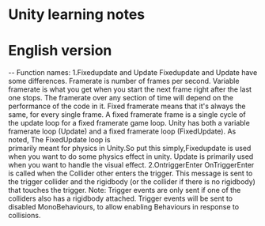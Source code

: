 # Unity learning notes

# English version
--
Function names:
1.Fixedupdate and Update
  Fixedupdate and Update have some differences.
  Framerate is number of frames per second. 
  Variable framerate is what you get when you start the next frame right after the last one stops. The framerate over any section of time   will depend on the performance of the code in it.
  Fixed framerate means that it's always the same, for every single frame.
  A fixed framerate frame is a single cycle of the update loop for a fixed framerate game loop.
  Unity has both a variable framerate loop (Update) and a fixed framerate loop (FixedUpdate). As noted, The FixedUpdate loop is  
  primarily meant for physics in Unity.So put this simply,Fixedupdate is used when you want to do some physics effect in unity.
  Update is primarily used when you want to handle the visual effect.
2.OntriggerEnter
  OnTriggerEnter is called when the Collider other enters the trigger.
  This message is sent to the trigger collider and the rigidbody (or the collider if there is no rigidbody) that touches the trigger.
  Note: Trigger events are only sent if one of the colliders also has a rigidbody attached. Trigger events will be sent to disabled 
  MonoBehaviours, to allow enabling Behaviours in response to collisions.

